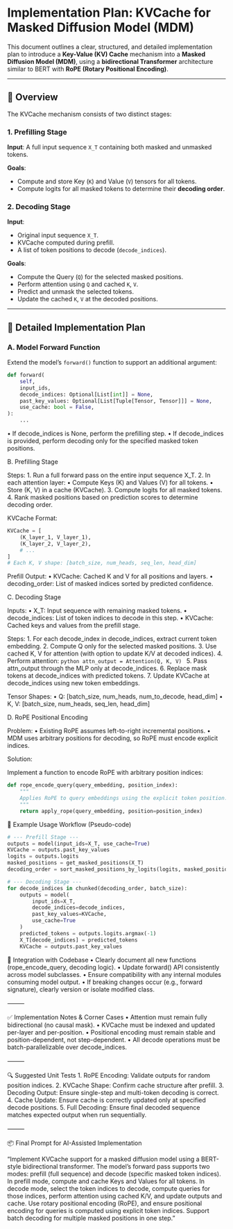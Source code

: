 # Implementation Plan: KVCache for Masked Diffusion Model (MDM)

This document outlines a clear, structured, and detailed implementation plan to introduce a **Key-Value (KV) Cache** mechanism into a **Masked Diffusion Model (MDM)**, using a **bidirectional Transformer** architecture similar to BERT with **RoPE (Rotary Positional Encoding)**.

---

## 📌 Overview

The KVCache mechanism consists of two distinct stages:

### 1. Prefilling Stage

**Input**: A full input sequence `X_T` containing both masked and unmasked tokens.

**Goals**:
- Compute and store Key (`K`) and Value (`V`) tensors for all tokens.
- Compute logits for all masked tokens to determine their **decoding order**.

### 2. Decoding Stage

**Input**:
- Original input sequence `X_T`.
- KVCache computed during prefill.
- A list of token positions to decode (`decode_indices`).

**Goals**:
- Compute the Query (`Q`) for the selected masked positions.
- Perform attention using `Q` and cached `K`, `V`.
- Predict and unmask the selected tokens.
- Update the cached `K`, `V` at the decoded positions.

---

## 🧠 Detailed Implementation Plan

### A. Model Forward Function

Extend the model’s `forward()` function to support an additional argument:

```python
def forward(
    self,
    input_ids,
    decode_indices: Optional[List[int]] = None,
    past_key_values: Optional[List[Tuple[Tensor, Tensor]]] = None,
    use_cache: bool = False,
):
    ...
```
•	If decode_indices is None, perform the prefilling step.
•	If decode_indices is provided, perform decoding only for the specified masked token positions.

B. Prefilling Stage

Steps:
	1.	Run a full forward pass on the entire input sequence X_T.
	2.	In each attention layer:
	•	Compute Keys (K) and Values (V) for all tokens.
	•	Store (K, V) in a cache (KVCache).
	3.	Compute logits for all masked tokens.
	4.	Rank masked positions based on prediction scores to determine decoding order.

KVCache Format:

```python
KVCache = [
    (K_layer_1, V_layer_1),
    (K_layer_2, V_layer_2),
    # ...
]
# Each K, V shape: [batch_size, num_heads, seq_len, head_dim]
```
Prefill Output:
•	KVCache: Cached K and V for all positions and layers.
•	decoding_order: List of masked indices sorted by predicted confidence.


C. Decoding Stage

Inputs:
	•	X_T: Input sequence with remaining masked tokens.
	•	decode_indices: List of token indices to decode in this step.
	•	KVCache: Cached keys and values from the prefill stage.

Steps:
	1.	For each decode_index in decode_indices, extract current token embedding.
	2.	Compute Q only for the selected masked positions.
	3.	Use cached K, V for attention (with option to update K/V at decoded indices).
	4.	Perform attention:
    ```python
    attn_output = Attention(Q, K, V)
    ```
    5.	Pass attn_output through the MLP only at decode_indices.
	6.	Replace mask tokens at decode_indices with predicted tokens.
	7.	Update KVCache at decode_indices using new token embeddings.

Tensor Shapes:
	•	Q: [batch_size, num_heads, num_to_decode, head_dim]
	•	K, V: [batch_size, num_heads, seq_len, head_dim]


D. RoPE Positional Encoding

Problem:
	•	Existing RoPE assumes left-to-right incremental positions.
	•	MDM uses arbitrary positions for decoding, so RoPE must encode explicit indices.

Solution:

Implement a function to encode RoPE with arbitrary position indices:
```python
def rope_encode_query(query_embedding, position_index):
    """
    Applies RoPE to query embeddings using the explicit token position.
    """
    return apply_rope(query_embedding, position=position_index)
```


🧪 Example Usage Workflow (Pseudo-code)

```python
# --- Prefill Stage ---
outputs = model(input_ids=X_T, use_cache=True)
KVCache = outputs.past_key_values
logits = outputs.logits
masked_positions = get_masked_positions(X_T)
decoding_order = sort_masked_positions_by_logits(logits, masked_positions)

# --- Decoding Stage ---
for decode_indices in chunked(decoding_order, batch_size):
    outputs = model(
        input_ids=X_T,
        decode_indices=decode_indices,
        past_key_values=KVCache,
        use_cache=True
    )
    predicted_tokens = outputs.logits.argmax(-1)
    X_T[decode_indices] = predicted_tokens
    KVCache = outputs.past_key_values
```

🧩 Integration with Codebase
	•	Clearly document all new functions (rope_encode_query, decoding logic).
	•	Update forward() API consistently across model subclasses.
	•	Ensure compatibility with any internal modules consuming model output.
	•	If breaking changes occur (e.g., forward signature), clearly version or isolate modified class.

⸻

✅ Implementation Notes & Corner Cases
	•	Attention must remain fully bidirectional (no causal mask).
	•	KVCache must be indexed and updated per-layer and per-position.
	•	Positional encoding must remain stable and position-dependent, not step-dependent.
	•	All decode operations must be batch-parallelizable over decode_indices.

⸻

🔍 Suggested Unit Tests
	1.	RoPE Encoding: Validate outputs for random position indices.
	2.	KVCache Shape: Confirm cache structure after prefill.
	3.	Decoding Output: Ensure single-step and multi-token decoding is correct.
	4.	Cache Update: Ensure cache is correctly updated only at specified decode positions.
	5.	Full Decoding: Ensure final decoded sequence matches expected output when run sequentially.

⸻

📦 Final Prompt for AI-Assisted Implementation

“Implement KVCache support for a masked diffusion model using a BERT-style bidirectional transformer. The model’s forward pass supports two modes: prefill (full sequence) and decode (specific masked token indices). In prefill mode, compute and cache Keys and Values for all tokens. In decode mode, select the token indices to decode, compute queries for those indices, perform attention using cached K/V, and update outputs and cache. Use rotary positional encoding (RoPE), and ensure positional encoding for queries is computed using explicit token indices. Support batch decoding for multiple masked positions in one step.”


